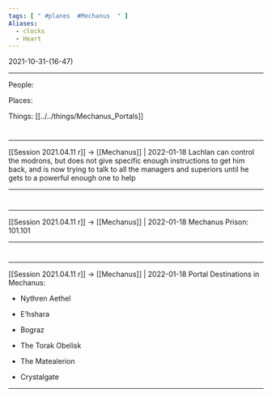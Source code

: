 ```yaml
---
tags: [ " #planes  #Mechanus  " ]
Aliases:
  - clocks
  - Heart
---
```


2021-10-31-(16-47)

---


People:

Places:

Things:
[[../../things/Mechanus_Portals]]

#
---

[[Session 2021.04.11 r]] -> [[Mechanus]] | 2022-01-18
Lachlan can control the modrons, but does not give specific enough instructions to get him back, and is now trying to talk to all the managers and superiors until he gets to a powerful enough one to help

---


#
---

[[Session 2021.04.11 r]] -> [[Mechanus]] | 2022-01-18
Mechanus Prison: 101.101

---


#
---

[[Session 2021.04.11 r]] -> [[Mechanus]] | 2022-01-18
Portal Destinations in Mechanus:

-   Nythren Aethel
    
-   E’hshara
    
-   Bograz
    
-   The Torak Obelisk
    
-   The Matealerion
    
-   Crystalgate

---
